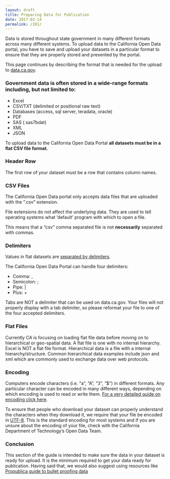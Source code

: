 ```yaml
---
layout: draft
title: Preparing Data for Publication
date: 2017-03-14
permalink: /101/
---
```


Data is stored throughout state government in many different formats across many different systems. To upload data to the California Open Data portal, you have to save and upload your datasets in a particular format to ensure that they are properly stored and presented by the portal. 

This page continues by describing the format that is needed for the upload to [data.ca.gov](https://data.ca.gov/).

### Government data is often stored in a wide-range formats including, but not limited to:
- Excel
- CSV/TXT (delimited or positional raw text)
- Databases (access, sql server, teradata, oracle)
- PDF
- SAS (.sas7bdat)
- XML
- JSON

To upload data to the California Open Data Portal **all datasets must be in a flat CSV file format.**

### Header Row

The first row of your dataset must be a row that contains column names.

### CSV Files

The California Open Data portal only accepts data files that are uploaded with the “.csv” extension. 

File extensions do not affect the underlying data. They are used to tell operating systems what ‘default’ program with which to open a file. 

This means that a “csv” comma separated file is not **necessarily** separated with commas. 

### Delimiters

Values in flat datasets are [separated by delimiters](https://en.wikipedia.org/wiki/Delimiter-separated_values).

The California Open Data Portal can handle four delimiters: 
* Comma: ,
* Semicolon: ;
* Pipe: \|
* Plus: +

Tabs are NOT a delimiter that can be used on data.ca.gov. Your files will not properly display with a tab delimiter, so please reformat your file to one of the four accepted delimiters. 

### Flat Files

Currently CA is focusing on loading flat file data before moving on to hierarchical or geo-spatial data. 
A flat file is one with no internal hierarchy. Excel is NOT a flat file format.
Hierarchical data is a file with a internal hierarchy/structure. Common hierarchical data examples include json and xml which are commonly used to exchange data over web protocols. 

### Encoding
Computers encode characters (i.e. “a”, “A”, “3”, “$”) in different formats. Any particular character can be encoded in many different ways, depending on which encoding is used to read or write them. [For a very detailed guide on encoding click here](http://kunststube.net/encoding/).

To ensure that people who download your dataset can properly understand the characters when they download it, we require that your file be encoded in [UTF-8](https://en.wikipedia.org/wiki/UTF-8).
This is the standard encoding for most systems and if you are unsure about the encoding of your file, check with the California Department of Technology’s Open Data Team.

### Conclusion

This section of the guide is intended to make sure the data in your dataset is ready for upload. It is the minimum required to get your data ready for publication. Having said that, we would also suggest using resources like [Propublica guide to bullet proofing data](https://github.com/propublica/guides/blob/master/data-bulletproofing.md)